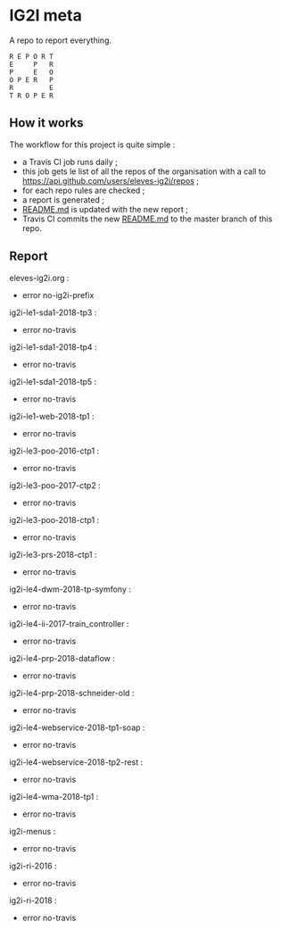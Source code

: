 # IG2I meta
A repo to report everything.
```
R E P O R T
E     P   R
P     E   O
O P E R   P
R         E
T R O P E R
```
## How it works
The workflow for this project is quite simple :
- a Travis CI job runs daily ;
- this job gets le list of all the repos of the organisation with a call to https://api.github.com/users/eleves-ig2i/repos ;
- for each repo rules are checked ;
- a report is generated ;
- [README.md](README.md) is updated with the new report ;
- Travis CI commits the new [README.md](README.md) to the master branch of this repo.
## Report

eleves-ig2i.org :
- error	no-ig2i-prefix

ig2i-le1-sda1-2018-tp3 :
- error	no-travis

ig2i-le1-sda1-2018-tp4 :
- error	no-travis

ig2i-le1-sda1-2018-tp5 :
- error	no-travis

ig2i-le1-web-2018-tp1 :
- error	no-travis

ig2i-le3-poo-2016-ctp1 :
- error	no-travis

ig2i-le3-poo-2017-ctp2 :
- error	no-travis

ig2i-le3-poo-2018-ctp1 :
- error	no-travis

ig2i-le3-prs-2018-ctp1 :
- error	no-travis

ig2i-le4-dwm-2018-tp-symfony :
- error	no-travis

ig2i-le4-ii-2017-train_controller :
- error	no-travis

ig2i-le4-prp-2018-dataflow :
- error	no-travis

ig2i-le4-prp-2018-schneider-old :
- error	no-travis

ig2i-le4-webservice-2018-tp1-soap :
- error	no-travis

ig2i-le4-webservice-2018-tp2-rest :
- error	no-travis

ig2i-le4-wma-2018-tp1 :
- error	no-travis

ig2i-menus :
- error	no-travis

ig2i-ri-2016 :
- error	no-travis

ig2i-ri-2018 :
- error	no-travis

